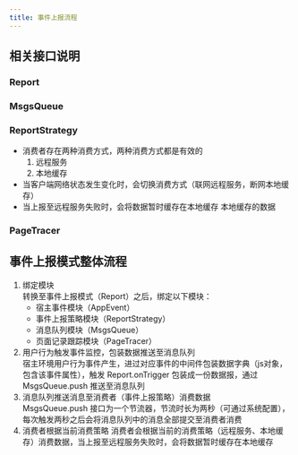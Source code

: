 ```yaml
---
title: 事件上报流程
---
```


## 相关接口说明
### Report
### MsgsQueue
### ReportStrategy
+ 消费者存在两种消费方式，两种消费方式都是有效的
    1. 远程服务
    2. 本地缓存
+ 当客户端网络状态发生变化时，会切换消费方式（联网远程服务，断网本地缓存）
+ 当上报至远程服务失败时，会将数据暂时缓存在本地缓存
本地缓存的数据
### PageTracer

## 事件上报模式整体流程
1. 绑定模块  
    转换至事件上报模式（Report）之后，绑定以下模块：
    + 宿主事件模块（AppEvent）
    + 事件上报策略模块（ReportStrategy）
    + 消息队列模块（MsgsQueue）
    + 页面记录跟踪模块（PageTracer）
2. 用户行为触发事件监控，包装数据推送至消息队列  
    宿主环境用户行为事件产生，进过对应事件的中间件包装数据字典（js对象，包含该事件属性），触发 Report.onTrigger 包装成一份数据报，通过 MsgsQueue.push 推送至消息队列
3. 消息队列推送消息至消费者（事件上报策略）消费数据  
    MsgsQueue.push 接口为一个节流器，节流时长为两秒（可通过系统配置），每次触发两秒之后会将消息队列中的消息全部提交至消费者消费
4. 消费者根据当前消费策略
    消费者会根据当前的消费策略（远程服务、本地缓存）消费数据，当上报至远程服务失败时，会将数据暂时缓存在本地缓存
    
